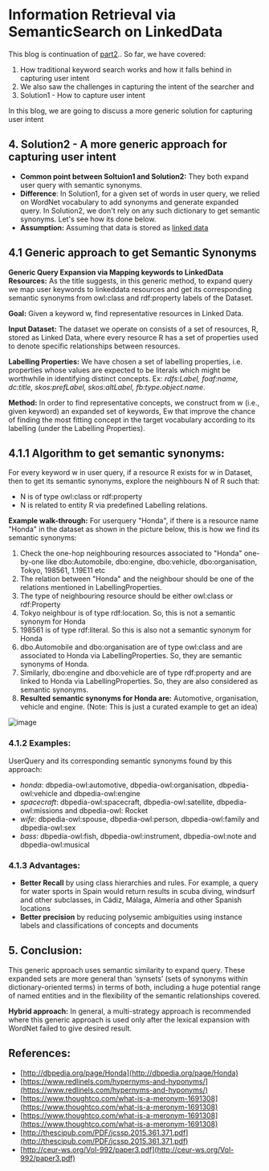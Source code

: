 # Information Retrieval via SemanticSearch on LinkedData

This blog is continuation of [part2](https://spoddutur.github.io/my-notes/semantic-search-2).. So far, we have covered:
1. How traditional keyword search works and how it falls behind in capturing user intent
2. We also saw the challenges in capturing the intent of the searcher and
3. Solution1 - How to capture user intent

In this blog, we are going to discuss a more generic solution for capturing user intent

## 4. Solution2 - A more generic approach for capturing user intent
- **Common point between Soltuion1 and Solution2:** They both expand user query with semantic synonyms. 
- **Difference**: In Solution1, for a given set of words in user query, we relied on WordNet vocabulary to add synonyms and generate expanded query. In Solution2, we don't rely on any such dictionary to get semantic synonyms. Let's see how its done below.
- **Assumption:** Assuming that data is stored as [linked data](http://linkeddata.org/)

## 4.1 Generic approach to get Semantic Synonyms
**Generic Query Expansion via Mapping keywords to LinkedData Resources:**
As the title suggests, in this generic method, to expand query we map user keywords to linkeddata resources and get its corresponding semantic synonyms from owl:class and rdf:property labels of the Dataset.

**Goal:** Given a keyword w, find representative resources in Linked Data.

**Input Dataset:** The dataset we operate on consists of a set of resources, R, stored as Linked Data,  where every resource R has a set of properties used to denote specific relationships between resources.

**Labelling Properties:** We have chosen a set of labelling properties, i.e. properties whose values are expected to be literals which might be worthwhile in identifying distinct concepts. Ex: _rdfs:Label, foaf:name, dc:title, skos:prefLabel, skos:altLabel, fb:type.object.name_.

**Method:** In order to find representative concepts, we construct from w (i.e., given keyword) an expanded set of keywords, Ew that improve the chance of finding the most fitting concept in the target vocabulary according to its labelling (under the Labelling Properties).

## 4.1.1 Algorithm to get semantic synonyms:
For every keyword w in user query, if a resource R exists for w in Dataset, then to get its semantic synonyms, explore the neighbours N of R such that:
- N is of type owl:class or rdf:property
- N is related to entity R via predefined Labelling relations.

**Example walk-through:** For userquery "Honda", if there is a resource name "Honda" in the dataset as shown in the picture below, this is how we find its semantic synonyms:
1. Check the one-hop neighbouring resources associated to "Honda" one-by-one like dbo:Automobile, dbo:engine, dbo:vehicle, dbo:organisation, Tokyo, 198561, 1.19E11 etc
2. The relation between "Honda" and the neighbour should be one of the relations mentioned in LabellingProperties.
3. The type of neighbouring resource should be either owl:class or rdf:Property
4. Tokyo neighbour is of type rdf:location. So, this is not a semantic synonym for Honda
5. 198561 is of type rdf:literal. So this is also not a semantic synonym for Honda
6. dbo.Automobile and dbo:organisation are of type owl:class and are associated to Honda via LabellingProperties. So, they are semantic synonyms of Honda.
7. Similarly, dbo:engine and dbo:vehicle are of type rdf:property and are linked to Honda via LabellingProperties. So, they are also considered as semantic synonyms.
8. **Resulted semantic synonyms for Honda are:** Automotive, organisation, vehicle and engine. 
(Note: This is just a curated example to get an idea)

![image](https://user-images.githubusercontent.com/22542670/31314127-204e2e26-ac16-11e7-8d4f-eef86c9a5fe8.png)

### 4.1.2 Examples:
UserQuery and its corresponding semantic synonyms found by this approach:
- *honda*: dbpedia-owl:automotive, dbpedia-owl:organisation, dbpedia-owl:vehicle and dbpedia-owl:engine
- *spacecraft*: dbpedia-owl:spacecraft, dbpedia-owl:satellite, dbpedia-owl:missions and dbpedia-owl: Rocket
- *wife*:	dbpedia-owl:spouse, dbpedia-owl:person, dbpedia-owl:family and dbpedia-owl:sex
- *bass*:	dbpedia-owl:fish, dbpedia-owl:instrument, dbpedia-owl:note and dbpedia-owl:musical

### 4.1.3 Advantages:
- **Better Recall** by using class hierarchies and rules. For example, a query for water sports in Spain would return results in scuba diving, windsurf and other subclasses, in Cádiz, Málaga, Almería and other Spanish locations
- **Better precision** by reducing polysemic ambiguities using instance labels and classifications of concepts and documents

## 5. Conclusion: 
This generic approach uses semantic similarity to expand query. These expanded sets are more general than ‘synsets’ (sets of synonyms within dictionary-oriented terms) in terms of both, including a huge potential range of named entities and in the flexibility of the semantic relationships covered.

**Hybrid approach:** In general, a multi-strategy approach is recommended where this generic approach is used only after the lexical expansion with WordNet failed to give desired result.

## References:
- [http://dbpedia.org/page/Honda](http://dbpedia.org/page/Honda)
- [https://www.redlinels.com/hypernyms-and-hyponyms/](https://www.redlinels.com/hypernyms-and-hyponyms/)
- [https://www.thoughtco.com/what-is-a-meronym-1691308](https://www.thoughtco.com/what-is-a-meronym-1691308)
- [https://www.thoughtco.com/what-is-a-meronym-1691308](https://www.thoughtco.com/what-is-a-meronym-1691308)
- [http://thescipub.com/PDF/jcssp.2015.361.371.pdf](http://thescipub.com/PDF/jcssp.2015.361.371.pdf)
- [http://ceur-ws.org/Vol-992/paper3.pdf](http://ceur-ws.org/Vol-992/paper3.pdf)
